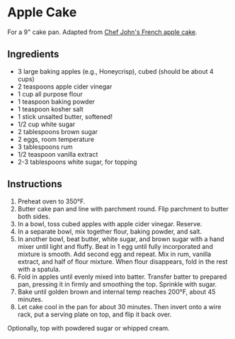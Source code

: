 # Apple Cake

For a 9" cake pan. Adapted from [Chef John's French apple cake](https://www.allrecipes.com/french-apple-cake-recipe-7963451).

## Ingredients

- 3 large baking apples (e.g., Honeycrisp), cubed (should be about 4 cups)
- 2 teaspoons apple cider vinegar
- 1 cup all purpose flour
- 1 teaspoon baking powder
- 1 teaspoon kosher salt
- 1 stick unsalted butter, softened!
- 1/2 cup white sugar
- 2 tablespoons brown sugar
- 2 eggs, room temperature
- 3 tablespoons rum
- 1/2 teaspoon vanilla extract
- 2-3 tablespoons white sugar, for topping

## Instructions

1. Preheat oven to 350°F.
2. Butter cake pan and line with parchment round. Flip parchment to butter both sides.
3. In a bowl, toss cubed apples with apple cider vinegar. Reserve.
4. In a separate bowl, mix together flour, baking powder, and salt.
5. In another bowl, beat butter, white sugar, and brown sugar with a hand mixer until light and fluffy. Beat in 1 egg until fully incorporated and mixture is smooth. Add second egg and repeat. Mix in rum, vanilla extract, and half of flour mixture. When flour disappears, fold in the rest with a spatula.
6. Fold in apples until evenly mixed into batter. Transfer batter to prepared pan, pressing it in firmly and smoothing the top. Sprinkle with sugar.
7. Bake until golden brown and internal temp reaches 200°F, about 45 minutes.
8. Let cake cool in the pan for about 30 minutes. Then invert onto a wire rack, put a serving plate on top, and flip it back over.

Optionally, top with powdered sugar or whipped cream.
